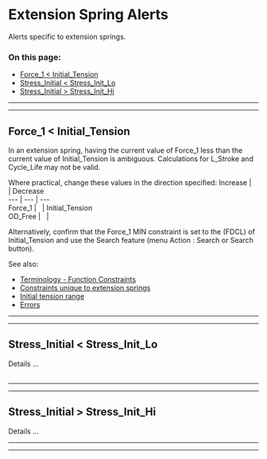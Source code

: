 # Extension Spring Alerts &nbsp; 

Alerts specific to extension springs. 

### On this page:   
 - [Force_1 < Initial_Tension](alerts.html#F1_LT_IT)  
 - [Stress_Initial < Stress_Init_Lo](alerts.html#SInit_LT_SInit_Lo)  
 - [Stress_Initial > Stress_Init_Hi](alerts.html#SInit_GT_SInit_Hi)  

___

<a id="F1_LT_IT"></a>  
___

## Force_1 < Initial_Tension 
In an extension spring, 
having the current value of Force_1 less than the current value of Initial_Tension 
is ambiguous.
Calculations for L_Stroke and Cycle_Life may not be valid. 

Where practical, change these values in the direction specified: 
Increase | &nbsp; | Decrease  
---      | ---    | ---  
 Force_1 | &nbsp; | Initial_Tension  
 OD_Free | &nbsp; | &nbsp;  

Alternatively, confirm that the Force_1 MIN constraint is set to the (FDCL) of Initial_Tension 
and use the Search feature (menu Action : Search or Search button). 

See also: 
 - [Terminology - Function Constraints](/docs/Help/terminology.html#fdcl)  
 - [Constraints unique to extension springs](/docs/Help/DesignTypes/Spring/Extension/description.html#e_springConstraints)  
 - [Initial tension range](/docs/Help/DesignTypes/Spring/Extension/description.html#e_springIT_Range)  
 - [Errors](/docs/Help/errors.html)   

___

<a id="SInit_LT_SInit_Lo"></a>  
___

## Stress_Initial < Stress_Init_Lo 
Details ...  
  &nbsp;   

___

<a id="SInit_GT_SInit_Hi"></a>  
___

## Stress_Initial > Stress_Init_Hi 
Details ... 
  &nbsp;   

___

<a id="padding"></a>  
___

##  
  
  &nbsp;   
  
  &nbsp;   
  
  &nbsp;   
  
  &nbsp;   
  
  &nbsp;   
  
  &nbsp;   
  
  &nbsp;   
  
  &nbsp;   
  
  &nbsp;   
  
  &nbsp;   
  
  &nbsp;   
  
  &nbsp;   
  
  &nbsp;   


 